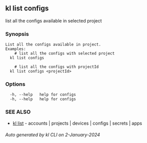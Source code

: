 ## kl list configs

list all the configs available in selected project

### Synopsis

```
List all the configs available in project.
Examples:
	# list all the configs with selected project
  kl list configs

	# list all the configs with projectId
  kl list configs <projectId>

```

### Options

```
  -h, --help   help for configs
  -h, --help   help for configs
```

### SEE ALSO

* [kl list](kl_list.md)  - accounts | projects | devices | configs | secrets | apps

###### Auto generated by kl CLI on 2-January-2024

